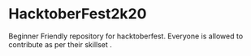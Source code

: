 # HacktoberFest2k20
Beginner Friendly repository for hacktoberfest. Everyone is allowed to contribute as per their skillset .
